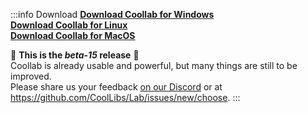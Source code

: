 :::info Download
[**Download Coollab for Windows**](/Coollab-Windows.exe)<br/>
[**Download Coollab for Linux**](/Coollab-Linux.sh)<br/>
[**Download Coollab for MacOS**](/Coollab-Mac.dmg)

🌱 **This is the _beta-15_ release** 🌱<br/>
Coollab is already usable and powerful, but many things are still to be improved.<br/>
Please share us your feedback [on our Discord](https://discord.gg/QEjqnEy4aT) or at https://github.com/CoolLibs/Lab/issues/new/choose.
:::